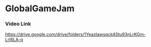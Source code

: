 # GlobalGameJam
### Video Link
https://drive.google.com/drive/folders/1YeazIawsqck4Stu93nLrKGm-LrI6LA-q 
